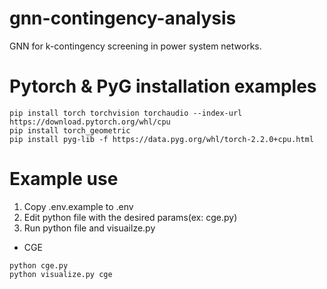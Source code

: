 # gnn-contingency-analysis
GNN for k-contingency screening in power system networks.


# Pytorch & PyG installation examples

```
pip install torch torchvision torchaudio --index-url https://download.pytorch.org/whl/cpu
pip install torch_geometric
pip install pyg-lib -f https://data.pyg.org/whl/torch-2.2.0+cpu.html
```


# Example use

1. Copy .env.example to .env
2. Edit python file with the desired params(ex: cge.py)
3. Run python file and visuailze.py

- CGE

```
python cge.py
python visualize.py cge
```